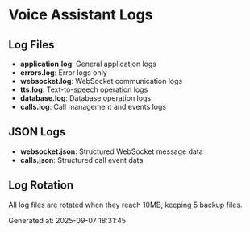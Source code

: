 # Voice Assistant Logs

## Log Files

- **application.log**: General application logs
- **errors.log**: Error logs only
- **websocket.log**: WebSocket communication logs
- **tts.log**: Text-to-speech operation logs
- **database.log**: Database operation logs
- **calls.log**: Call management and events logs

## JSON Logs

- **websocket.json**: Structured WebSocket message data
- **calls.json**: Structured call event data

## Log Rotation

All log files are rotated when they reach 10MB, keeping 5 backup files.

Generated at: 2025-09-07 18:31:45
